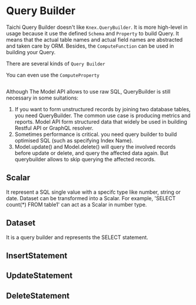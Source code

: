 # Query Builder

Taichi Query Builder doesn't like `Knex.QueryBuilder`. It is more high-level in usage because it use the defined `Schema` and `Property` to build Query. It means that the actual table names and actual field names are abstracted and taken care by ORM. Besides, the `ComputeFunction` can be used in building your Query.


There are several kinds of `Query Builder`



You can even use the `ComputeProperty`

```js


```


Although The Model API allows to use raw SQL, QueryBuilder is still necessary in some suitations: 

1. If you want to form unstructured records by joining two database tables, you need QueryBuilder. The common use case is producing metrics and reports. Model API form structured data that widely be used in building Restful API or GraphQL resolver.
2. Sometimes performance is critical. you need query builder to build optimised SQL (such as specifying Index Name).
3. Model.update() and Model.delete() will query the involved records before update or delete, and query the affected data again. But querybuilder allows to skip querying the affected records.

## Scalar
It represent a SQL single value with a specifc type like number, string or date.
Dataset can be transformed into a Scalar. For example, 'SELECT count(*) FROM table1' can act as a Scalar in number type.

## Dataset
It is a query builder and represents the SELECT statement.

## InsertStatement

## UpdateStatement

## DeleteStatement